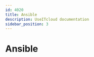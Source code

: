 ```yaml
---
id: 4020
title: Ansible
description: UseITcloud documentation
sidebar_position: 3
---
```


# Ansible


